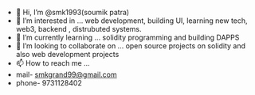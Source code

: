 - 👋 Hi, I’m @smk1993(soumik patra)
- 👀 I’m interested in ... web development, building UI, learning new tech, web3, backend , distrubuted systems.
- 🌱 I’m currently learning ... solidity programming and building DAPPS
- 💞️ I’m looking to collaborate on ... open source projects on solidity and also web development projects
- 📫 How to reach me ...
- mail- smkgrand99@gmail.com
- phone- 9731128402

<!---
smk1993/smk1993 is a ✨ special ✨ repository because its `README.md` (this file) appears on your GitHub profile.
You can click the Preview link to take a look at your changes.
--->
